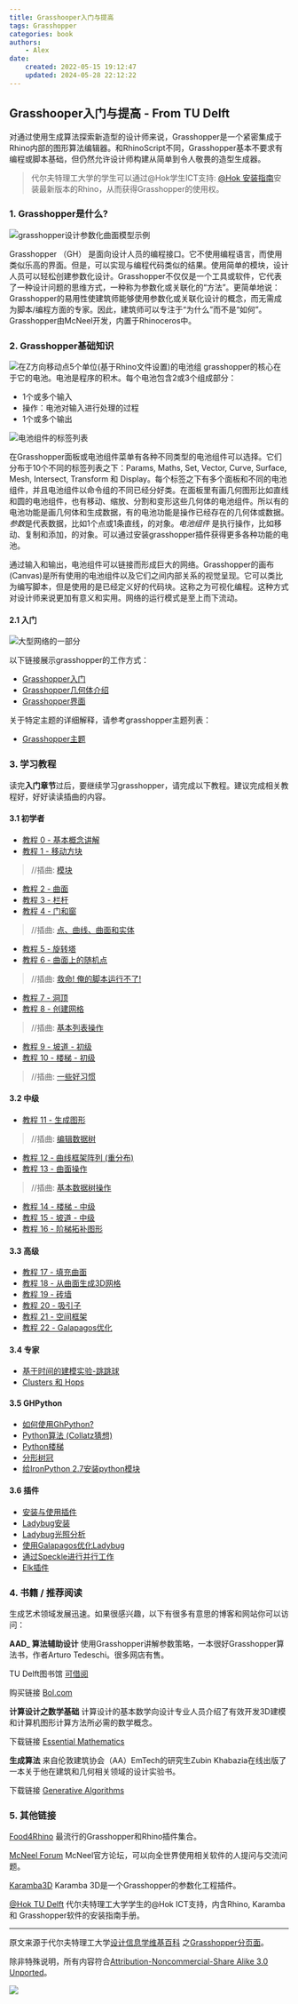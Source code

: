 ```yaml
---
title: Grasshooper入门与提高
tags: Grasshopper
categories: book
authors:
    - Alex
date: 
    created: 2022-05-15 19:12:47
    updated: 2024-05-28 22:12:22
---
```

## Grasshooper入门与提高 - From TU Delft

对通过使用生成算法探索新造型的设计师来说，Grasshopper是一个紧密集成于Rhino内部的图形算法编辑器。和RhinoScript不同，Grasshopper基本不要求有编程或脚本基础，但仍然允许设计师构建从简单到令人敬畏的造型生成器。

> 代尔夫特理工大学的学生可以通过@Hok学生ICT支持: [@Hok 安装指南](https://adhok.bk.tudelft.nl/manuals/windows-manuals/)安装最新版本的Rhino，从而获得Grasshopper的使用权。

### 1. Grasshopper是什么?
![grasshopper设计参数化曲面模型示例](https://cdn.jsdelivr.net/gh/chinabiue/img@latest/ghp/Grasshopper_FrontPage_Parametric_surface.png)

Grasshopper （GH） 是面向设计人员的编程接口。它不使用编程语言，而使用类似乐高的界面。但是，可以实现与编程代码类似的结果。使用简单的模块，设计人员可以轻松创建参数化设计。Grasshopper不仅仅是一个工具或软件，它代表了一种设计问题的思维方式，一种称为参数化或关联化的“方法”。更简单地说：Grasshopper的易用性使建筑师能够使用参数化或关联化设计的概念，而无需成为脚本/编程方面的专家。因此，建筑师可以专注于“为什么”而不是“如何”。Grasshopper由McNeel开发，内置于Rhinoceros中。
<!--more-->
### 2. Grasshopper基础知识
![在Z方向移动点5个单位(基于Rhino文件设置)的电池组](https://cdn.jsdelivr.net/gh/chinabiue/img@latest/ghp/Grasshopper_FrontPage_Component.png)
grasshopper的核心在于它的电池。电池是程序的积木。每个电池包含2或3个组成部分：

* 1个或多个输入
* 操作：电池对输入进行处理的过程
* 1个或多个输出


![电池组件的标签列表](https://cdn.jsdelivr.net/gh/chinabiue/img@latest/ghp/FrontPage_ModulesBar.png)

在Grasshopper面板或电池组件菜单有各种不同类型的电池组件可以选择。它们分布于10个不同的标签列表之下：Params, Maths, Set, Vector, Curve, Surface, Mesh, Intersect, Transform 和 Display。每个标签之下有多个面板和不同的电池组件，并且电池组件以命令组的不同已经分好类。在面板里有画几何图形比如直线和圆的电池组件，也有移动、缩放、分割和变形这些几何体的电池组件。所以有的电池功能是画几何体和生成数据，有的电池功能是操作已经存在的几何体或数据。*参数*是代表数据，比如1个点或1条直线，的对象。*电池组件* 是执行操作，比如移动、复制和添加，的对象。可以通过安装grasshopper插件获得更多各种功能的电池。

通过输入和输出，电池组件可以链接而形成巨大的网络。Grasshopper的画布(Canvas)是所有使用的电池组件以及它们之间内部关系的视觉呈现。它可以类比为编写脚本，但是使用的是已经定义好的代码块。这称之为可视化编程。这种方式对设计师来说更加有意义和实用。网络的运行模式是至上而下流动。

#### 2.1 入门
![大型网络的一部分](https://cdn.jsdelivr.net/gh/chinabiue/img@latest/ghp/Front_page_A_part_of_a_large_network.png)

以下链接展示grasshopper的工作方式：

* [Grasshopper入门](http://wiki.bk.tudelft.nl/toi-pedia/Getting_Started_with_Grasshopper)
* [Grasshopper几何体介绍](http://wiki.bk.tudelft.nl/toi-pedia/Introduction_Grasshopper_Geometry)
* [Grasshopper界面](http://wiki.bk.tudelft.nl/toi-pedia/Grasshopper_Interface)

关于特定主题的详细解释，请参考grasshopper主题列表：

* [Grasshopper主题](http://wiki.bk.tudelft.nl/toi-pedia/Category:Grasshopper)


### 3. 学习教程

读完**入门章节**过后，要继续学习grasshopper，请完成以下教程。建议完成相关教程好，好好读读插曲的内容。

#### 3.1 初学者
* [教程 0 - 基本概念讲解](http://wiki.bk.tudelft.nl/toi-pedia/Tutorial_0_-_Basic_Principles_Explained)
* [教程 1 - 移动方块](http://wiki.bk.tudelft.nl/toi-pedia/Modules)
> //插曲: [模块]()
* [教程 2 - 曲面](http://wiki.bk.tudelft.nl/toi-pedia/Grasshopper_surfaces)
* [教程 3 - 栏杆](http://wiki.bk.tudelft.nl/toi-pedia/Railing)
* [教程 4 - 门和窗](http://wiki.bk.tudelft.nl/toi-pedia/Door_and_Window)
> //插曲: [点、曲线、曲面和实体](http://wiki.bk.tudelft.nl/toi-pedia/Points,_Curves,_Surfaces_and_Solids)
* [教程 5 - 旋转塔](http://wiki.bk.tudelft.nl/toi-pedia/Tutorial_1_-_Rotating_Tower)
* [教程 6 - 曲面上的随机点](http://wiki.bk.tudelft.nl/toi-pedia/Tutorial_8_-_Random_Points_On_Surface)
> //插曲: [救命! 俺的脚本运行不了!](http://wiki.bk.tudelft.nl/toi-pedia/Help!_My_script_doesn%27t_work!)
* [教程 7 - 洞顶](http://wiki.bk.tudelft.nl/toi-pedia/Roof_with_Holes)
* [教程 8 - 创建网格](http://wiki.bk.tudelft.nl/toi-pedia/Tutorial_5_-_Creating_Grids)
> //插曲: [基本列表操作](http://wiki.bk.tudelft.nl/toi-pedia/Grasshopper_Basic_List_Actions)
* [教程 9 - 坡道 - 初级](http://wiki.bk.tudelft.nl/toi-pedia/Ramp_Easy)
* [教程 10 - 楼梯 - 初级](http://wiki.bk.tudelft.nl/toi-pedia/Stairs_Easy)
> //插曲: [一些好习惯](http://wiki.bk.tudelft.nl/toi-pedia/Grasshopper_%22Good_Practice%22)

#### 3.2 中级
* [教程 11 - 生成图形](http://wiki.bk.tudelft.nl/toi-pedia/Making_Graphs)
> //插曲: [编辑数据树](http://wiki.bk.tudelft.nl/toi-pedia/Grasshopper_Data_Tree_Editing)
* [教程 12 - 曲线框架阵列 (重分布)](http://wiki.bk.tudelft.nl/toi-pedia/Grasshopper_Curve_Frames-Arrays)
* [教程 13 - 曲面操作](http://wiki.bk.tudelft.nl/toi-pedia/Tutorial_2_-_Surface_Manipulation)
> //插曲: [基本数据树操作](http://wiki.bk.tudelft.nl/toi-pedia/Basic_Data_Tree_Actions)
* [教程 14 - 楼梯 - 中级](http://wiki.bk.tudelft.nl/toi-pedia/Grasshopper_Stairs)
* [教程 15 - 坡道 - 中级](http://wiki.bk.tudelft.nl/toi-pedia/Grasshopper_Ramp)
* [教程 16 - 阶梯拓补图形](http://wiki.bk.tudelft.nl/toi-pedia/Grasshopper_Extrude-Loft-Contour-Project)

#### 3.3 高级
* [教程 17 - 填充曲面](http://wiki.bk.tudelft.nl/toi-pedia/Tutorial_3_-_Populate_Surface)
* [教程 18 - 从曲面生成3D网格](http://wiki.bk.tudelft.nl/toi-pedia/Grasshopper_3D_Grid_from_Surface)
* [教程 19 - 砖墙](http://wiki.bk.tudelft.nl/toi-pedia/Tutorial_6_-_Brick_wall)
* [教程 20 - 吸引子](http://wiki.bk.tudelft.nl/toi-pedia/Tutorial_7_-_Attractors)
* [教程 21 - 空间框架](http://wiki.bk.tudelft.nl/toi-pedia/Tutorial_9_-_Spaceframe)
* [教程 22 - Galapagos优化](http://wiki.bk.tudelft.nl/toi-pedia/Galapagos_Optimization)

#### 3.4 专家
* [基于时间的建模实验-跳跳球](http://wiki.bk.tudelft.nl/toi-pedia/Time_Based_Modelling_-_Jumping_Ball)
* [Clusters 和 Hops](http://wiki.bk.tudelft.nl/toi-pedia/Clusters_and_Hops)

#### 3.5 GHPython
* [如何使用GhPython?](http://wiki.bk.tudelft.nl/toi-pedia/How_to_use_GhPython)
* [Python算法 (Collatz猜想)](http://wiki.bk.tudelft.nl/toi-pedia/Python_Algorithm)
* [Python楼梯](http://wiki.bk.tudelft.nl/toi-pedia/Python_Stairs)
* [分形树冠](http://wiki.bk.tudelft.nl/toi-pedia/Fractal_Canopy)
* [给IronPython 2.7安装python模块](http://wiki.bk.tudelft.nl/toi-pedia/Installing_IronPython_modules_for_Grasshopper)

#### 3.6 插件
* [安装与使用插件](http://wiki.bk.tudelft.nl/toi-pedia/Installing_and_using_Grasshopper_Plugins)
* [Ladybug安装](http://wiki.bk.tudelft.nl/toi-pedia/Ladybug_installation)
* [Ladybug光照分析](http://wiki.bk.tudelft.nl/toi-pedia/Ladybug_Light_Analysis)
* [使用Galapagos优化Ladybug](http://wiki.bk.tudelft.nl/toi-pedia/Ladybug_Optimization_using_Galapagos)
* [通过Speckle进行并行工作](http://wiki.bk.tudelft.nl/toi-pedia/AR0139-speckle)
* [Elk插件](http://wiki.bk.tudelft.nl/toi-pedia/Elk_with_grasshopper)


### 4. 书籍 / 推荐阅读
生成艺术领域发展迅速。如果很感兴趣，以下有很多有意思的博客和网站你可以访问：

**AAD_ 算法辅助设计**
使用Grasshopper讲解参数策略，一本很好Grasshopper算法书，作者Arturo Tedeschi。很多网店有售。

TU Delft图书馆 [可借阅](https://tudelft.on.worldcat.org/oclc/903993172 )

购买链接 [Bol.com](https://www.bol.com/nl/nl/p/aad-algorithms-aided-design/9200000098505502/ )

 **计算设计之数学基础** 
 计算设计的基本数学向设计专业人员介绍了有效开发3D建模和计算机图形计算方法所必需的数学概念。

下载链接 [Essential Mathematics ](https://www.rhino3d.com/download/rhino/6/essentialmathematics)

 **生成算法** 
 来自伦敦建筑协会（AA）EmTech的研究生Zubin Khabazia在线出版了一本关于他在建筑和几何相关领域的设计实验书。

下载链接 [Generative Algorithms](http://download.mcneel.com/s3/mcneel/grasshopper/1.0/docs/en/Generative%20Algorithms.pdf )

### 5. 其他链接
[Food4Rhino](http://www.food4rhino.com/) 最流行的Grasshopper和Rhino插件集合。

[McNeel Forum](http://discourse.mcneel.com/) McNeel官方论坛，可以向全世界使用相关软件的人提问与交流问题。

[Karamba3D](http://www.karamba3d.com/ ) Karamba 3D是一个Grasshopper的参数化工程插件。

[@Hok TU Delft](http://adhok.bk.tudelft.nl/ ) 代尔夫特理工大学学生的@Hok ICT支持，内含Rhino, Karamba 和 Grasshopper软件的安装指南手册。

---
原文来源于代尔夫特理工大学[设计信息学维基百科](http://wiki.bk.tudelft.nl/toi-pedia/TOI-Pedia:About) 之[Grasshopper分页面](http://wiki.bk.tudelft.nl/toi-pedia/Grasshopper)。

除非特殊说明，所有内容符合[Attribution-Noncommercial-Share Alike 3.0 Unported](http://creativecommons.org/licenses/by-nc-sa/3.0/)。

![](https://cdn.jsdelivr.net/gh/chinabiue/img@latest/ghp/By-nc-sa_30.png)
